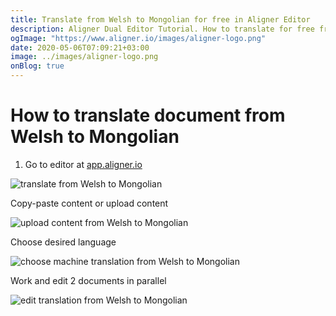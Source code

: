 ```yaml
---
title: Translate from Welsh to Mongolian for free in Aligner Editor
description: Aligner Dual Editor Tutorial. How to translate for free from Welsh to Mongolian. Aligner is multilingual document management platform. 
ogImage: "https://www.aligner.io/images/aligner-logo.png"
date: 2020-05-06T07:09:21+03:00
image: ../images/aligner-logo.png
onBlog: true
---
```


# How to translate document from Welsh to Mongolian

1. Go to editor at [app.aligner.io](https://app.aligner.io "Aligner App web page")

![translate from Welsh to Mongolian](../aligner-blank-editor.png "translate from Welsh to Mongolian")

Copy-paste content or upload content

![upload content from Welsh to Mongolian](../aligner-uploaded-document.png "upload content from Welsh to Mongolian")

Choose desired language

![choose machine translation from Welsh to Mongolian](../aligner-language-dropdown.png "choose machine translation from Welsh to Mongolian")

Work and edit 2 documents in parallel

![edit translation from Welsh to Mongolian](../aligner-double-sitded-editor.png "edit translation from Welsh to Mongolian")

